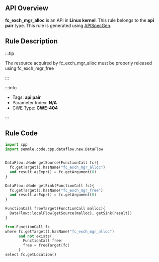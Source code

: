 ---
---


## API Overview
**fc_exch_mgr_alloc** is an API in **Linux kernel**. This rule belongs to the **api pair** type. This rule is generated using [APISpecGen](../../tools/APISpecGen).
## Rule Description

:::tip

The resource acquired by fc_exch_mgr_alloc must be properly released using fc_exch_mgr_free

:::

:::info

- Tags: **api pair**
- Parameter Index: **N/A**
- CWE Type: **CWE-404**

:::

## Rule Code
```python
import cpp
import semmle.code.cpp.dataflow.new.DataFlow


DataFlow::Node getSource(FunctionCall fc){
  fc.getTarget().hasName("fc_exch_mgr_alloc")
  and result.asExpr() = fc.getArgument(0)
}

DataFlow::Node getSink(FunctionCall fc){
  fc.getTarget().hasName("fc_exch_mgr_free")
  and result.asExpr() = fc.getArgument(0)
}

FunctionCall freeTarget(FunctionCall malloc){
  DataFlow::localFlow(getSource(malloc), getSink(result))
}

from FunctionCall fc
where fc.getTarget().hasName("fc_exch_mgr_alloc")
      and not exists(
        FunctionCall free| 
        free = freeTarget(fc)
      )
select fc.getLocation()

    
```